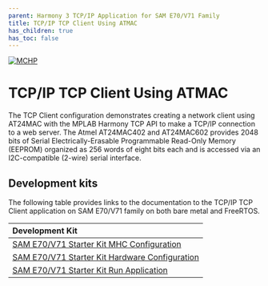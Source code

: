 ```yaml
---
parent: Harmony 3 TCP/IP Application for SAM E70/V71 Family
title: TCP/IP TCP Client Using ATMAC
has_children: true
has_toc: false
---
```

[![MCHP](https://www.microchip.com/ResourcePackages/Microchip/assets/dist/images/logo.png)](https://www.microchip.com)

# TCP/IP TCP Client Using ATMAC

The TCP Client configuration demonstrates creating a network client using AT24MAC with the MPLAB Harmony TCP API to make a TCP/IP connection to a web server.
The Atmel AT24MAC402 and AT24MAC602 provides 2048 bits of Serial Electrically-Erasable Programmable Read-Only Memory (EEPROM) organized as 256 words of eight bits each and is accessed via an I2C-compatible (2-wire) serial interface.


## Development kits
The following table provides links to the documentation to the TCP/IP TCP Client application on SAM E70/V71 family on both bare metal and FreeRTOS.


| Development Kit |
|:---------|
|[SAM E70/V71 Starter Kit MHC Configuration](docs/readme_mhc_configuration.md) |
|[SAM E70/V71 Starter Kit Hardware Configuration](docs/readme_hardware_configuration.md) |
|[SAM E70/V71 Starter Kit Run Application](docs/readme_run_application.md) |
